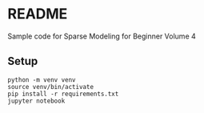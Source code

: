 # README
Sample code for Sparse Modeling for Beginner Volume 4

## Setup
```
python -m venv venv
source venv/bin/activate
pip install -r requirements.txt
jupyter notebook
```
